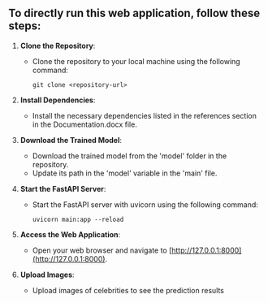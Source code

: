 ## To directly run this web application, follow these steps:

1. **Clone the Repository**:
   - Clone the repository to your local machine using the following command:
     ```
     git clone <repository-url>
     ```

2. **Install Dependencies**:
   - Install the necessary dependencies listed in the references section in the Documentation.docx file.

3. **Download the Trained Model**:
   - Download the trained model from the 'model' folder in the repository.
   - Update its path in the 'model' variable in the 'main' file.

4. **Start the FastAPI Server**:
   - Start the FastAPI server with uvicorn using the following command:
     ```
     uvicorn main:app --reload
     ```

5. **Access the Web Application**:
   - Open your web browser and navigate to [http://127.0.0.1:8000](http://127.0.0.1:8000).
   
6. **Upload Images**:
   - Upload images of celebrities to see the prediction results
